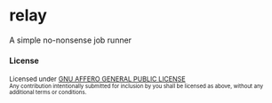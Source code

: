 # relay
A simple no-nonsense job runner

#### License

<sup>
Licensed under <a href="LICENSE">GNU AFFERO GENERAL PUBLIC LICENSE</a>

<br>

<sub>
Any contribution intentionally submitted for inclusion by you shall be licensed as above, without any additional terms 
or conditions.
</sub>
